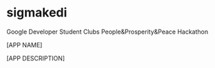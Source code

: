 # sigmakedi

Google Developer Student Clubs People&Prosperity&Peace Hackathon

[APP NAME]

[APP DESCRIPTION]
